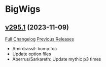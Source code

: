 # BigWigs

## [v295.1](https://github.com/BigWigsMods/BigWigs/tree/v295.1) (2023-11-09)
[Full Changelog](https://github.com/BigWigsMods/BigWigs/compare/v295...v295.1) [Previous Releases](https://github.com/BigWigsMods/BigWigs/releases)

- Amirdrassil: bump toc  
- Update option files  
- Aberrus/Sarkareth: Update mythic p3 times  
